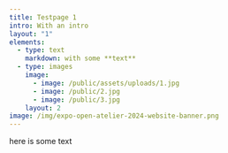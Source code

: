 ```yaml
---
title: Testpage 1
intro: With an intro
layout: "1"
elements:
  - type: text
    markdown: with some **text**
  - type: images
    image:
      - image: /public/assets/uploads/1.jpg
      - image: /public/2.jpg
      - image: /public/3.jpg
    layout: 2
image: /img/expo-open-atelier-2024-website-banner.png
---
```

here is some text
